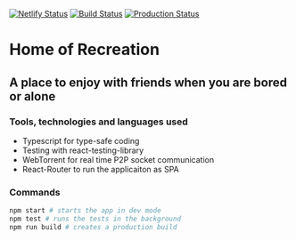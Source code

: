 [![Netlify Status](https://api.netlify.com/api/v1/badges/767f5835-23d6-49bb-b9ea-128c3bafde3f/deploy-status)](https://app.netlify.com/sites/homeofrec/deploys)
[![Build Status](https://travis-ci.org/tanayseven/house-of-recreation.svg?branch=master)](https://travis-ci.org/tanayseven/house-of-recreation)
[![Production Status](https://img.shields.io/website?down_color=red&down_message=Production%20is%20Down&up_color=green&up_message=Production%20is%20Up&url=https%3A%2F%2Fhomeofrec.netlify.app%2F)](https://homeofrec.netlify.app/#/)

# Home of Recreation

## A place to enjoy with friends when you are bored or alone

### Tools, technologies and languages used

- Typescript for type-safe coding
- Testing with react-testing-library
- WebTorrent for real time P2P socket communication
- React-Router to run the applicaiton as SPA

### Commands
```bash
npm start # starts the app in dev mode
npm test # runs the tests in the background
npm run build # creates a production build
```
